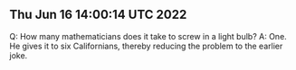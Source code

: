 ## Thu Jun 16 14:00:14 UTC 2022

Q:	How many mathematicians does it take to screw in a light bulb?
A:	One.  He gives it to six Californians, thereby reducing the problem
	to the earlier joke.
